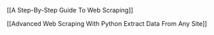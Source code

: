 
[[A Step-By-Step Guide To Web Scraping]]

[[Advanced Web Scraping With Python Extract Data From Any Site]]
